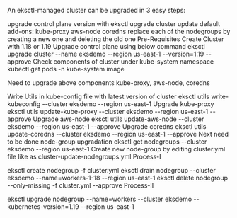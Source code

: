 An eksctl-managed cluster can be upgraded in 3 easy steps:

upgrade control plane version with eksctl upgrade cluster
update default add-ons:
kube-proxy
aws-node
coredns
replace each of the nodegroups by creating a new one and deleting the old one
Pre-Requisites
Create Cluster with 1.18 or 1.19
Upgrade control plane using below command
eksctl upgrade cluster --name eksdemo  --region us-east-1 --version=1.19 --approve
Check components of cluster under kube-system namespace
kubectl get pods -n kube-system
image

Need to upgrade above components kube-proxy, aws-node, coredns

Write Utils in kube-config file with latest version of cluster
eksctl utils write-kubeconfig --cluster eksdemo --region us-east-1
Upgrade kube-proxy
eksctl utils update-kube-proxy --cluster eksdemo --region us-east-1 --approve
Upgrade aws-node
eksctl utils update-aws-node --cluster eksdemo --region us-east-1 --approve
Upgrade coredns
eksctl utils update-coredns --cluster eksdemo --region us-east-1 --approve
Next need to be done node-group upgradation
eksctl get nodegroups --cluster eksdemo --region us-east-1
Create new node-group by editing cluster.yml file like as cluster-update-nodegroups.yml
Process-I

eksctl create nodegroup -f cluster.yml
eksctl drain nodegroup --cluster eksdemo --name=workers-1-18 --region us-east-1
eksctl delete nodegroup --only-missing -f cluster.yml --approve
Process-II

eksctl upgrade nodegroup --name=workers --cluster eksdemo --kubernetes-version=1.19 --region us-east-1
